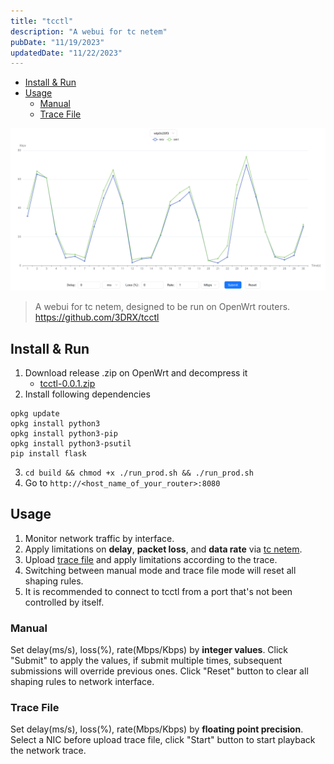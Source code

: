 ```yaml
---
title: "tcctl"
description: "A webui for tc netem"
pubDate: "11/19/2023"
updatedDate: "11/22/2023"
---
```


<!--toc:start-->
- [Install & Run](#install-run)
- [Usage](#usage)
  - [Manual](#manual)
  - [Trace File](#trace-file)
<!--toc:end-->

![tcctl](../../../assets/gagets/tcctl.png)

> A webui for tc netem, designed to be run on OpenWrt routers.  
> https://github.com/3DRX/tcctl

## Install & Run

1. Download release .zip on OpenWrt and decompress it
    - [tcctl-0.0.1.zip](/tcctl-0.0.1.zip)
2. Install following dependencies
```
opkg update
opkg install python3
opkg install python3-pip
opkg install python3-psutil
pip install flask
```
3. `cd build && chmod +x ./run_prod.sh && ./run_prod.sh`
4. Go to `http://<host_name_of_your_router>:8080`

## Usage

1. Monitor network traffic by interface.
2. Apply limitations on **delay**, **packet loss**, and **data rate** via [tc netem](/blog/gadgets/tc_openwrt).
3. Upload [trace file](#trace-file) and apply limitations according to the trace.
4. Switching between manual mode and trace file mode will reset all shaping rules.
5. It is recommended to connect to tcctl from a port that's not been controlled by itself.

### Manual

Set delay(ms/s), loss(%), rate(Mbps/Kbps) by **integer values**.
Click "Submit" to apply the values, if submit multiple times,
subsequent submissions will override previous ones.
Click "Reset" button to clear all shaping rules to network interface.

### Trace File

Set delay(ms/s), loss(%), rate(Mbps/Kbps) by **floating point precision**.
Select a NIC before upload trace file, click "Start" button to start playback the network trace.

